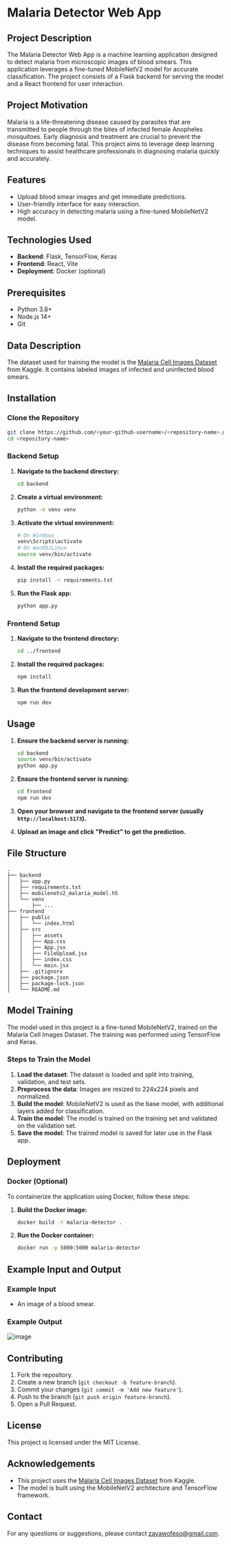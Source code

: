 # Malaria Detector Web App

## Project Description
The Malaria Detector Web App is a machine learning application designed to detect malaria from microscopic images of blood smears. This application leverages a fine-tuned MobileNetV2 model for accurate classification. The project consists of a Flask backend for serving the model and a React frontend for user interaction.

## Project Motivation
Malaria is a life-threatening disease caused by parasites that are transmitted to people through the bites of infected female Anopheles mosquitoes. Early diagnosis and treatment are crucial to prevent the disease from becoming fatal. This project aims to leverage deep learning techniques to assist healthcare professionals in diagnosing malaria quickly and accurately.

## Features
- Upload blood smear images and get immediate predictions.
- User-friendly interface for easy interaction.
- High accuracy in detecting malaria using a fine-tuned MobileNetV2 model.

## Technologies Used
- **Backend**: Flask, TensorFlow, Keras
- **Frontend**: React, Vite
- **Deployment**: Docker (optional)

## Prerequisites
- Python 3.8+
- Node.js 14+
- Git

## Data Description
The dataset used for training the model is the [Malaria Cell Images Dataset](https://www.kaggle.com/iarunava/cell-images-for-detecting-malaria) from Kaggle. It contains labeled images of infected and uninfected blood smears.

## Installation

### Clone the Repository
```bash
git clone https://github.com/<your-github-username>/<repository-name>.git
cd <repository-name>
```

### Backend Setup

1. **Navigate to the backend directory:**
   ```bash
   cd backend
   ```

2. **Create a virtual environment:**
   ```bash
   python -m venv venv
   ```

3. **Activate the virtual environment:**
   ```bash
   # On Windows
   venv\Scripts\activate
   # On macOS/Linux
   source venv/bin/activate
   ```

4. **Install the required packages:**
   ```bash
   pip install -r requirements.txt
   ```

5. **Run the Flask app:**
   ```bash
   python app.py
   ```

### Frontend Setup

1. **Navigate to the frontend directory:**
   ```bash
   cd ../frontend
   ```

2. **Install the required packages:**
   ```bash
   npm install
   ```

3. **Run the frontend development server:**
   ```bash
   npm run dev
   ```

## Usage
1. **Ensure the backend server is running:**
   ```bash
   cd backend
   source venv/bin/activate
   python app.py
   ```

2. **Ensure the frontend server is running:**
   ```bash
   cd frontend
   npm run dev
   ```

3. **Open your browser and navigate to the frontend server (usually `http://localhost:5173`).**

4. **Upload an image and click "Predict" to get the prediction.**

## File Structure

```
.
├── backend
│   ├── app.py
│   ├── requirements.txt
│   ├── mobilenetv2_malaria_model.h5
│   └── venv
│       ├── ...
├── frontend
│   ├── public
│   │   └── index.html
│   ├── src
│   │   ├── assets
│   │   ├── App.css
│   │   ├── App.jsx
│   │   ├── FileUpload.jsx
│   │   ├── index.css
│   │   └── main.jsx
│   ├── .gitignore
│   ├── package.json
│   ├── package-lock.json
│   └── README.md
```

## Model Training
The model used in this project is a fine-tuned MobileNetV2, trained on the Malaria Cell Images Dataset. The training was performed using TensorFlow and Keras.

### Steps to Train the Model
1. **Load the dataset**: The dataset is loaded and split into training, validation, and test sets.
2. **Preprocess the data**: Images are resized to 224x224 pixels and normalized.
3. **Build the model**: MobileNetV2 is used as the base model, with additional layers added for classification.
4. **Train the model**: The model is trained on the training set and validated on the validation set.
5. **Save the model**: The trained model is saved for later use in the Flask app.

## Deployment
### Docker (Optional)
To containerize the application using Docker, follow these steps:

1. **Build the Docker image:**
   ```bash
   docker build -t malaria-detector .
   ```

2. **Run the Docker container:**
   ```bash
   docker run -p 5000:5000 malaria-detector
   ```

## Example Input and Output
### Example Input
- An image of a blood smear.

### Example Output
![image](https://github.com/ebunoluwazaynab/Malaria-Detector-App/assets/64692340/ea49404e-5a8c-4646-b20a-27205993b727)


## Contributing
1. Fork the repository.
2. Create a new branch (`git checkout -b feature-branch`).
3. Commit your changes (`git commit -m 'Add new feature'`).
4. Push to the branch (`git push origin feature-branch`).
5. Open a Pull Request.

## License
This project is licensed under the MIT License.

## Acknowledgements
- This project uses the [Malaria Cell Images Dataset](https://www.kaggle.com/iarunava/cell-images-for-detecting-malaria) from Kaggle.
- The model is built using the MobileNetV2 architecture and TensorFlow framework.

## Contact
For any questions or suggestions, please contact zayawofeso@gmail.com.
